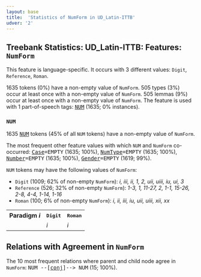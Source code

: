 ```yaml
---
layout: base
title:  'Statistics of NumForm in UD_Latin-ITTB'
udver: '2'
---
```


## Treebank Statistics: UD_Latin-ITTB: Features: `NumForm`

This feature is language-specific.
It occurs with 3 different values: `Digit`, `Reference`, `Roman`.

1635 tokens (0%) have a non-empty value of `NumForm`.
505 types (3%) occur at least once with a non-empty value of `NumForm`.
505 lemmas (9%) occur at least once with a non-empty value of `NumForm`.
The feature is used with 1 part-of-speech tags: <tt><a href="la_ittb-pos-NUM.html">NUM</a></tt> (1635; 0% instances).

### `NUM`

1635 <tt><a href="la_ittb-pos-NUM.html">NUM</a></tt> tokens (45% of all `NUM` tokens) have a non-empty value of `NumForm`.

The most frequent other feature values with which `NUM` and `NumForm` co-occurred: <tt><a href="la_ittb-feat-Case.html">Case</a></tt><tt>=EMPTY</tt> (1635; 100%), <tt><a href="la_ittb-feat-NumType.html">NumType</a></tt><tt>=EMPTY</tt> (1635; 100%), <tt><a href="la_ittb-feat-Number.html">Number</a></tt><tt>=EMPTY</tt> (1635; 100%), <tt><a href="la_ittb-feat-Gender.html">Gender</a></tt><tt>=EMPTY</tt> (1619; 99%).

`NUM` tokens may have the following values of `NumForm`:

* `Digit` (1009; 62% of non-empty `NumForm`): <em>i, iii, ii, 1, 2, uii, uiii, iu, ui, 3</em>
* `Reference` (526; 32% of non-empty `NumForm`): <em>1-3, 1, 11-27, 2, 1-1, 15-26, 2-8, 4-4, 1-14, 1-16</em>
* `Roman` (100; 6% of non-empty `NumForm`): <em>i, ii, iii, iu, uii, uiii, xii, xx</em>

<table>
  <tr><th>Paradigm <i>i</i></th><th><tt>Digit</tt></th><th><tt>Roman</tt></th></tr>
  <tr><td><tt></tt></td><td><em>i</em></td><td><em>i</em></td></tr>
</table>

## Relations with Agreement in `NumForm`

The 10 most frequent relations where parent and child node agree in `NumForm`:
<tt>NUM --[<tt><a href="la_ittb-dep-conj.html">conj</a></tt>]--> NUM</tt> (15; 100%).

